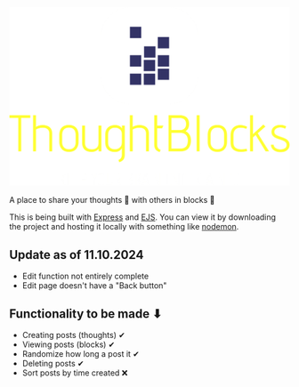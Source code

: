 ﻿![ThoughtBlocks Logo](public/resources/logo-no-background.png)

A place to share your thoughts 💭 with others in blocks 🧱

This is being built with [Express](https://expressjs.com/) and [EJS](https://ejs.co/#about).
You can view it by downloading the project and hosting it locally with something like [nodemon](https://www.npmjs.com/package/nodemon).

## Update as of 11.10.2024

- Edit function not entirely complete
- Edit page doesn't have a "Back button"

## Functionality to be made ⬇

- Creating posts (thoughts) ✔
- Viewing posts (blocks) ✔
- Randomize how long a post it ✔
- Deleting posts ✔
- Sort posts by time created ❌
